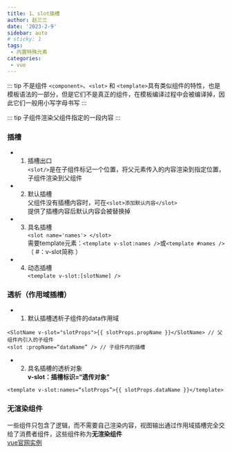 ```yaml
---
title: 1、slot插槽
author: 赵三三
date: '2023-2-9'
sidebar: auto
# sticky: 1
tags:
 - 内置特殊元素
categories:
 - vue
---
```


::: tip  不是组件
`<component>`、`<slot>` 和 `<template>`具有类似组件的特性，也是模板语法的一部分，但是它们不是真正的组件，在模板编译过程中会被编译掉，因此它们一般用小写字母书写
:::

::: tip
子组件渲染父组件指定的一段内容
:::
### 插槽<br>
- 1. 插槽出口<br>
`<slot/>`是在子组件标记一个位置，将父元素传入的内容渲染到指定位置，子组件渲染到父组件
- 2. 默认插槽<br>
父组件没有插槽内容时，可在`<slot>添加默认内容</slot>`<br>
提供了插槽内容后默认内容会被替换掉<br>
- 3. 具名插槽<br>
`<slot name='names'> </slot>`<br>
需要template元素：`<template v-slot:names />`或`<template #names />`（ #：v-slot简称 ）
- 4. 动态插槽<br>
`<template v-slot:[slotName] />`
### 透析（作用域插槽）<br>
- 1. 默认插槽透析子组件的data作用域<br>
```
<SlotName v-slot="slotProps">{{ slotProps.propName }}</SlotName> // 父组件内引入的子组件
<slot :propName=“dataName” /> // 子组件内的插槽
```
- 2. 具名插槽的透析对象<br>
**v-slot：插槽标识=“遗传对象”**
```
<template v-slot:names=“slotProps”>{{ slotProps.dataName }}</template>
```
### 无渲染组件<br>
一些组件只包含了逻辑，而不需要自己渲染内容，视图输出通过作用域插槽完全交给了消费者组件，这些组件称为**无渲染组件**<br>
[vue官网实例](https://cn.vuejs.org/guide/components/slots.html#scoped-slots)